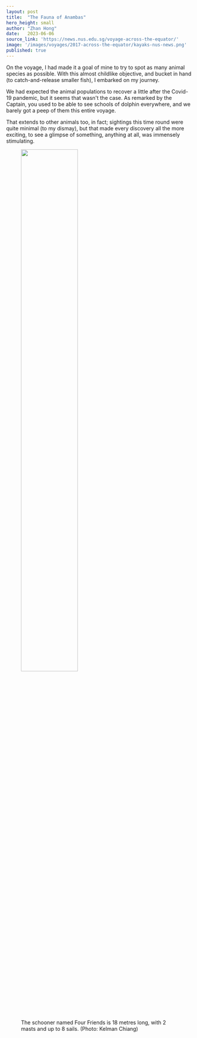 ```yaml
---
layout: post
title:  "The Fauna of Anambas"
hero_height: small
author: "Zhan Hong"
date:   2023-06-06
source_link: 'https://news.nus.edu.sg/voyage-across-the-equator/'
image: '/images/voyages/2017-across-the-equator/kayaks-nus-news.png'
published: true
---
```


On the voyage, I had made it a goal of mine to try to spot as many animal species as possible. With this almost childlike objective, and bucket in hand (to catch-and-release smaller fish), I embarked on my journey. 

We had expected the animal populations to recover a little after the Covid-19 pandemic, but it seems that wasn't the case. As remarked by the Captain, you used to be able to see schools of dolphin everywhere, and we barely got a peep of them this entire voyage.

That extends to other animals too, in fact; sightings this time round were quite minimal (to my dismay), but that made every discovery all the more exciting, to see a glimpse of something, anything at all, was immensely stimulating. 



<figure>
  <img src="https://s3.eu-west-1.amazonaws.com/presspage-production-content/uploads/2580/Equator-3-614446.jpg" style="width:60%">
  <figcaption>The schooner named Four Friends is 18 metres long, with 2 masts and up to 8 sails. (Photo: Kelman Chiang)</figcaption>
</figure>
